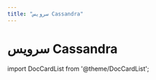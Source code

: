 ```yaml
---
title: "سرویس Cassandra"
---
```

# سرویس Cassandra

import DocCardList from '@theme/DocCardList';

<DocCardList />